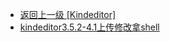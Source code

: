 - [返回上一级 [Kindeditor]](/6、编辑器漏洞/Kindeditor)
- [kindeditor3.5.2-4.1上传修改拿shell](/6、编辑器漏洞/Kindeditor/kindeditor3.5.2-4.1上传修改拿shell/)
